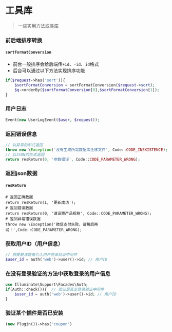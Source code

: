 # 工具库
> 一些实用方法或类库
### 前后端排序转换
#### `sortFormatConversion`
- 前台一般排序会给后端传`+id`、`-id`、`id`格式
- 后台可以通过以下方法实现排序功能
``` php
if($request->has('sort')){
    $sortFormatConversion = sortFormatConversion($request->sort);
    $q->orderBy($sortFormatConversion[0],$sortFormatConversion[1]);
}
```
### 用户日志
```php
Event(new UserLogEvent($user, $request));
```
### 返回错误信息
```php
// 以异常的形式返回
throw new \Exception('没有生成所需数据库迁移文件', Code::CODE_INEXISTENCE);
// 以JSON的形式返回
return resReturn(0, '参数错误', Code::CODE_PARAMETER_WRONG);
```
### 返回json数据
#### `resReturn`
```
# 返回正确数据
return resReturn(1, '更新成功');
# 返回错误数据
return resReturn(0, '请设置产品规格', Code::CODE_PARAMETER_WRONG);
# 返回异常错误数据
throw new \Exception('微信支付失败，请稍后再试！',Code::CODE_PARAMETER_WRONG);
```
### 获取用户ID（用户信息）
```php
// 前提是该路由引入用户登录验证中间件
$user_id = auth('web')->user()->id; // 用户ID
```

### 在没有登录验证的方法中获取登录的用户信息
```php
use Illuminate\Support\Facades\Auth;
if(Auth::check()){  // 验证是否走登录验证中间件
    $user_id = auth('web')->user()->id; // 用户ID
}
```
### 验证某个插件是否已安装
```php
(new Plugin())->has('coupon')
```